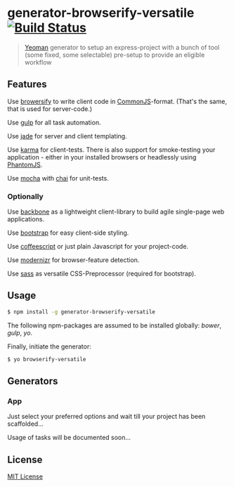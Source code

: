 # generator-browserify-versatile [![Build Status](https://secure.travis-ci.org/someuser/generator-browserify-versatile.png?branch=master)](https://travis-ci.org/tapirdata/generator-browserify-versatile)

> [Yeoman](http://yeoman.io) generator to setup an express-project with a bunch of tool (some fixed, some selectable) pre-setup to provide an eligible workflow

## Features

Use [browersify](http://http://browserify.org/) to write client code in [CommonJS](http://en.wikipedia.org/wiki/CommonJS)-format. (That's the same, that is used for server-code.)

Use [gulp](http://gulpjs.com/) for all task automation.

Use [jade](http://jade-lang.com/) for server and client templating.

Use [karma](http://karma-runner.github.io/0.12/index.html) for client-tests. There is also support for smoke-testing your application - either in your installed browsers or
headlessly using [PhantomJS](http://phantomjs.org/).

Use [mocha](http://mochajs.org/) with [chai](http://chaijs.com/) for unit-tests.

### Optionally

Use [backbone](http://backbonejs.org/) as a lightweight client-library to build agile single-page web applications.

Use [bootstrap](http://getbootstrap.com/) for easy client-side styling.  

Use [coffeescript](http://coffeescript.org/) or just plain Javascript for your project-code.

Use [modernizr](http://modernizr.com/) for browser-feature detection.

Use [sass](http://sass-lang.com/) as versatile CSS-Preprocessor (required for bootstrap).

## Usage

```bash
$ npm install -g generator-browserify-versatile
```

The following npm-packages are assumed to be installed globally: *bower*, *gulp*, *yo*.

Finally, initiate the generator:

```bash
$ yo browserify-versatile
```

## Generators

### App

Just select your preferred options and wait till your project has been scaffolded...

Usage of tasks will be documented soon... 


## License

[MIT License](http://en.wikipedia.org/wiki/MIT_License)
